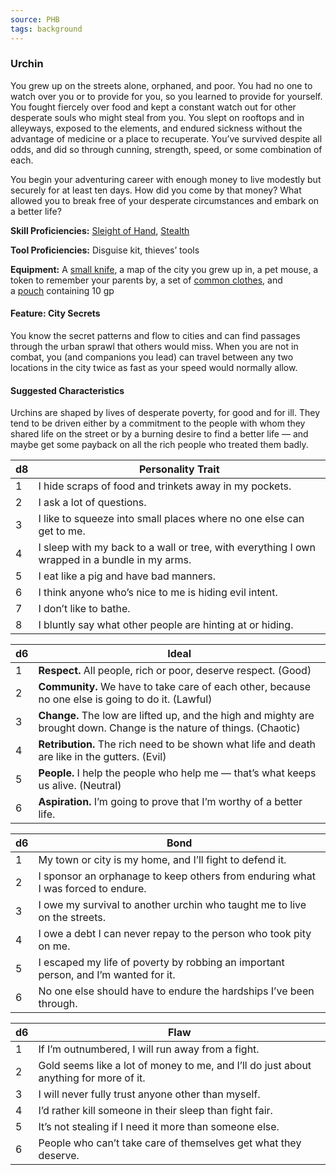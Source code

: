 ```yaml
---
source: PHB
tags: background
---
```

### Urchin

You grew up on the streets alone, orphaned, and poor. You had no one to watch over you or to provide for you, so you learned to provide for yourself. You fought fiercely over food and kept a constant watch out for other desperate souls who might steal from you. You slept on rooftops and in alleyways, exposed to the elements, and endured sickness without the advantage of medicine or a place to recuperate. You’ve survived despite all odds, and did so through cunning, strength, speed, or some combination of each.

You begin your adventuring career with enough money to live modestly but securely for at least ten days. How did you come by that money? What allowed you to break free of your desperate circumstances and embark on a better life?

**Skill Proficiencies:** [Sleight of Hand](https://www.dndbeyond.com/compendium/rules/basic-rules/using-ability-scores#SleightofHand), [Stealth](https://www.dndbeyond.com/compendium/rules/basic-rules/using-ability-scores#Stealth)

**Tool Proficiencies:** Disguise kit, thieves’ tools

**Equipment:** A [small knife](https://www.dndbeyond.com/equipment/small-knife), a map of the city you grew up in, a pet mouse, a token to remember your parents by, a set of [common clothes](https://www.dndbeyond.com/equipment/clothes-common), and a [pouch](https://www.dndbeyond.com/equipment/pouch) containing 10 gp

#### [](https://www.dndbeyond.com/sources/phb/personality-and-background#FeatureCitySecrets)Feature: City Secrets

You know the secret patterns and flow to cities and can find passages through the urban sprawl that others would miss. When you are not in combat, you (and companions you lead) can travel between any two locations in the city twice as fast as your speed would normally allow.

#### [](https://www.dndbeyond.com/sources/phb/personality-and-background#SuggestedCharacteristics14)Suggested Characteristics

Urchins are shaped by lives of desperate poverty, for good and for ill. They tend to be driven either by a commitment to the people with whom they shared life on the street or by a burning desire to find a better life — and maybe get some payback on all the rich people who treated them badly.

|d8|Personality Trait|
|---|---|
|1|I hide scraps of food and trinkets away in my pockets.|
|2|I ask a lot of questions.|
|3|I like to squeeze into small places where no one else can get to me.|
|4|I sleep with my back to a wall or tree, with everything I own wrapped in a bundle in my arms.|
|5|I eat like a pig and have bad manners.|
|6|I think anyone who’s nice to me is hiding evil intent.|
|7|I don’t like to bathe.|
|8|I bluntly say what other people are hinting at or hiding.|

|d6|Ideal|
|---|---|
|1|**Respect.** All people, rich or poor, deserve respect. (Good)|
|2|**Community.** We have to take care of each other, because no one else is going to do it. (Lawful)|
|3|**Change.** The low are lifted up, and the high and mighty are brought down. Change is the nature of things. (Chaotic)|
|4|**Retribution.** The rich need to be shown what life and death are like in the gutters. (Evil)|
|5|**People.** I help the people who help me — that’s what keeps us alive. (Neutral)|
|6|**Aspiration.** I’m going to prove that I’m worthy of a better life.|

|d6|Bond|
|---|---|
|1|My town or city is my home, and I’ll fight to defend it.|
|2|I sponsor an orphanage to keep others from enduring what I was forced to endure.|
|3|I owe my survival to another urchin who taught me to live on the streets.|
|4|I owe a debt I can never repay to the person who took pity on me.|
|5|I escaped my life of poverty by robbing an important person, and I’m wanted for it.|
|6|No one else should have to endure the hardships I’ve been through.|

|d6|Flaw|
|---|---|
|1|If I’m outnumbered, I will run away from a fight.|
|2|Gold seems like a lot of money to me, and I’ll do just about anything for more of it.|
|3|I will never fully trust anyone other than myself.|
|4|I’d rather kill someone in their sleep than fight fair.|
|5|It’s not stealing if I need it more than someone else.|
|6|People who can’t take care of themselves get what they deserve.|